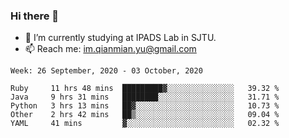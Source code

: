 ### Hi there 👋

- 🔭 I’m currently studying at IPADS Lab in SJTU.
- 📫 Reach me: im.qianmian.yu@gmail.com

<!--START_SECTION:waka-->
```text
Week: 26 September, 2020 - 03 October, 2020

Ruby     11 hrs 48 mins  █████████▓░░░░░░░░░░░░░░░   39.32 % 
Java     9 hrs 31 mins   ████████░░░░░░░░░░░░░░░░░   31.71 % 
Python   3 hrs 13 mins   ██▓░░░░░░░░░░░░░░░░░░░░░░   10.73 % 
Other    2 hrs 42 mins   ██▒░░░░░░░░░░░░░░░░░░░░░░   09.04 % 
YAML     41 mins         ▓░░░░░░░░░░░░░░░░░░░░░░░░   02.32 % 
```
<!--END_SECTION:waka-->

<!--
**yqmmm/yqmmm** is a ✨ _special_ ✨ repository because its `README.md` (this file) appears on your GitHub profile.

Here are some ideas to get you started:

- 🔭 I’m currently working on ...
- 🌱 I’m currently learning ...
- 👯 I’m looking to collaborate on ...
- 🤔 I’m looking for help with ...
- 💬 Ask me about ...
- 📫 How to reach me: ...
- 😄 Pronouns: ...
- ⚡ Fun fact: ...
-->
